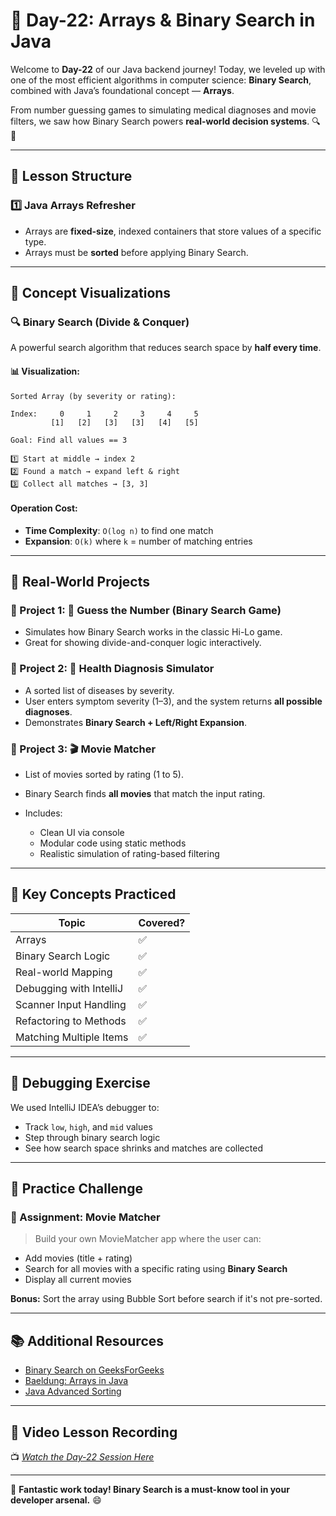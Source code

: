 # **📘 Day-22: Arrays & Binary Search in Java**

Welcome to **Day-22** of our Java backend journey! Today, we leveled up with one of the most efficient algorithms in computer science: **Binary Search**, combined with Java’s foundational concept — **Arrays**.

From number guessing games to simulating medical diagnoses and movie filters, we saw how Binary Search powers **real-world decision systems**. 🔍🎯

---

## **📌 Lesson Structure**

### **1️⃣ Java Arrays Refresher**

* Arrays are **fixed-size**, indexed containers that store values of a specific type.
* Arrays must be **sorted** before applying Binary Search.

---

## **📂 Concept Visualizations**

### **🔍 Binary Search (Divide & Conquer)**

A powerful search algorithm that reduces search space by **half every time**.

#### 📊 Visualization:

```
Sorted Array (by severity or rating):

Index:     0     1     2     3     4     5
         [1]   [2]   [3]   [3]   [4]   [5]

Goal: Find all values == 3

1️⃣ Start at middle → index 2
2️⃣ Found a match → expand left & right
3️⃣ Collect all matches → [3, 3]
```

#### Operation Cost:

* **Time Complexity**: `O(log n)` to find one match
* **Expansion**: `O(k)` where `k` = number of matching entries

---

## **🔬 Real-World Projects**

### 🧪 Project 1: 🎯 Guess the Number (Binary Search Game)

* Simulates how Binary Search works in the classic Hi-Lo game.
* Great for showing divide-and-conquer logic interactively.

### 🧪 Project 2: 🏥 Health Diagnosis Simulator

* A sorted list of diseases by severity.
* User enters symptom severity (1–3), and the system returns **all possible diagnoses**.
* Demonstrates **Binary Search + Left/Right Expansion**.

### 🧪 Project 3: 🎬 Movie Matcher

* List of movies sorted by rating (1 to 5).
* Binary Search finds **all movies** that match the input rating.
* Includes:

  * Clean UI via console
  * Modular code using static methods
  * Realistic simulation of rating-based filtering

---

## **🧠 Key Concepts Practiced**

| Topic                   | Covered? |
| ----------------------- | -------- |
| Arrays                  | ✅        |
| Binary Search Logic     | ✅        |
| Real-world Mapping      | ✅        |
| Debugging with IntelliJ | ✅        |
| Scanner Input Handling  | ✅        |
| Refactoring to Methods  | ✅        |
| Matching Multiple Items | ✅        |

---

## **🧪 Debugging Exercise**

We used IntelliJ IDEA’s debugger to:

* Track `low`, `high`, and `mid` values
* Step through binary search logic
* See how search space shrinks and matches are collected

---

## **🎯 Practice Challenge**

### 🔧 Assignment: **Movie Matcher**

> Build your own MovieMatcher app where the user can:

* Add movies (title + rating)
* Search for all movies with a specific rating using **Binary Search**
* Display all current movies

**Bonus:** Sort the array using Bubble Sort before search if it's not pre-sorted.

---

## **📚 Additional Resources**

* [Binary Search on GeeksForGeeks](https://www.geeksforgeeks.org/binary-search/)
* [Baeldung: Arrays in Java](https://www.w3schools.com/java/java_arrays.asp)
* [Java Advanced Sorting](https://www.w3schools.com/java/java_advanced_sorting.asp)

---

## **🎥 Video Lesson Recording**

📺 [*Watch the Day-22 Session Here*](https://us06web.zoom.us/rec/share/fTD3RNRO2BvRH6VgPkp_4UgXOiqwzaJfEqAkXiPMJhCIuUN5GHnJBAAQBmq_94ux.NoAIPJClS7xpf1fd?startTime=1744701336000)

---

🚀 **Fantastic work today! Binary Search is a must-know tool in your developer arsenal.** 😄


